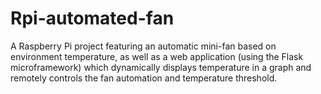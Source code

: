 # Rpi-automated-fan
A Raspberry Pi project featuring an automatic mini-fan based on environment temperature,
as well as a web application (using the Flask microframework) which dynamically displays temperature in a graph and remotely controls the fan automation and temperature threshold.
